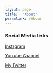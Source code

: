 ```yaml
---
layout: page
title:  "About"
permalink: /About
---
```



### Social Media links
[Instagram](https://www.instagram.com/videogames.ai)

[Youtube Channel](https://www.youtube.com/channel/UCyfnks28XqY-0uTkQkIeTHw)




[My Twitter](https://twitter.com/MatPoliquin)